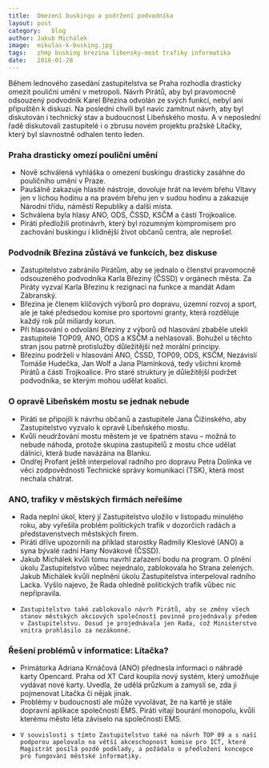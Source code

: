 ```yaml
---
title:	Omezení buskingu a podržení podvodníka
layout:	post
category:	blog
author:	Jakub Michálek
image:	mikulas-k-busking.jpg
tags:	zhmp busking brezina libensky-most trafiky informatika
date:	2016-01-28
---
```


Během lednového zasedání zastupitelstva se Praha rozhodla drasticky omezit pouliční umění v metropoli. Návrh Pirátů, aby byl pravomocně odsouzený podvodník Karel Březina odvolán ze svých funkcí, nebyl ani připuštěn k diskuzi. Na poslední chvíli byl navíc zamítnut návrh, aby byl diskutován i technický stav a budoucnost Libeňského mostu. A v neposlední řadě diskutovali zastupitelé i o zbrusu novém projektu pražské Lítačky, který byl slavnostně odhalen tento leden.

### Praha drasticky omezí pouliční umění

*    Nově schválená vyhláška o omezení buskingu drasticky zasáhne do pouličního umění v Praze.
*    Paušálně zakazuje hlasité nástroje, dovoluje hrát na levém břehu Vltavy jen v lichou hodinu a na pravém břehu jen v sudou hodinu a zakazuje Národní třídu, náměstí Republiky a další místa.
*    Schválena byla hlasy ANO, ODS, ČSSD, KSČM a částí Trojkoalice.
*    Piráti předložili protinávrh, který byl rozumným kompromisem pro zachování buskingu i klidnější život občanů centra, ale neprošel.

### Podvodník Březina zůstává ve funkcích, bez diskuse

*    Zastupitelstvo zabránilo Pirátům, aby se jednalo o členství pravomocně odsouzeného podvodníka Karla Březiny (ČSSD) v orgánech města. Za Piráty vyzval Karla Březinu k rezignaci na funkce a mandát Adam Zábranský.
*    Březina je členem klíčových výborů pro dopravu, územní rozvoj a sport, ale je také předsedou komise pro sportovní granty, která rozděluje každý rok půl miliardy korun.
*    Při hlasování o odvolání Březiny z výborů od hlasování zbaběle utekli zastupitelé TOP09, ANO, ODS a KSČM a nehlasovali. Bohužel u těchto stran jsou patrně protislužby důležitější než morální principy.
*    Březinu podrželi v hlasování ANO, ČSSD, TOP09, ODS, KSČM, Nezávislí Tomáše Hudečka, Jan Wolf a Jana Plamínková, tedy všichni kromě Pirátů a části Trojkoalice. Pro staré struktury je důležitější podržet podvodníka, se kterým mohou udělat koalici.

### O opravě Libeňském mostu se jednak nebude

*    Piráti se připojili k návrhu občanů a zastupitele Jana Čižinského, aby Zastupitelstvo vyzvalo k opravě Libeňského mostu.
*    Kvůli neudržování mostu městem je ve špatném stavu – možná to nebude náhoda, protože skupina zastupitelů z mostu chce udělat dálnici, která bude navázána na Blanku.
*    Ondřej Profant ještě interpeloval radního pro dopravu Petra Dolínka ve věci zodpovědnosti Technické správy komunikací (TSK), která most nechala chátrat.

### ANO, trafiky v městských firmách neřešíme

*    Rada neplní úkol, který jí Zastupitelstvo uložilo v listopadu minulého roku, aby vyřešila problém politických trafik v dozorčích radách a představenstvech městských firem.
*    Piráti dříve upozornili na příklad starostky Radmily Kleslové (ANO) a syna bývalé radní Hany Novákové (ČSSD).
*    Jakub Michálek kvůli tomu navrhl zařazení bodu na program. O plnění úkolu Zastupitelstvo vůbec nejednalo, zablokovala ho Strana zelených. Jakub Michálek kvůli neplnění úkolu Zastupitelstva interpeloval radního Lacka. Vyšlo najevo, že Rada ohledně politických trafik vůbec nic nepřipravila.
*     Zastupitelstvo také zablokovalo návrh Pirátů, aby se změny všech stanov městských akciových společností povinně projednávaly předem v Zastupitelstvu. Dosud je projednávala jen Rada, což Ministerstvo vnitra prohlásilo za nezákonné.

### Řešení problémů v informatice: Lítačka?

*    Primátorka Adriana Krnáčová (ANO) přednesla informaci o náhradě karty Opencard. Praha od XT Card koupila nový systém, který umožňuje vydávat nové karty. Uvedla, že udělá průzkum a zamyslí se, zda ji pojmenovat Lítačka či nějak jinak.
*    Problémy v budoucnosti ale může vyvolávat, že na kartě je stále dopravní aplikace společnosti EMS. Piráti vítají bourání monopolu, kvůli kterému město léta záviselo na společnosti EMS.
*     V souvislosti s tímto Zastupitelstvo také na návrh TOP 09 a s naší podporou apelovalo na větší akceschopnost komise pro ICT, které Magistrát posílá pozdě podklady, a požádalo o předložení koncepce pro fungování městské informatiky.
